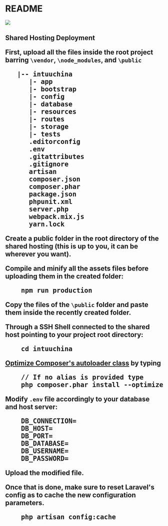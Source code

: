 # README

<img src="http://intuuchina.meinsusseichhornchen.org/./storage/images/logo.png" style="text-align: center">

<h2>Shared Hosting Deployment

<p>
    First, upload all the files inside the root project barring <code>\vendor</code>, <code>\node_modules</code>, and <code>\public</code>
</p>
<pre>
   |-- intuuchina
      |- app
      |- bootstrap
      |- config
      |- database
      |- resources
      |- routes
      |- storage
      |- tests
      .editorconfig
      .env
      .gitattributes
      .gitignore
      artisan
      composer.json
      composer.phar
      package.json
      phpunit.xml
      server.php
      webpack.mix.js
      yarn.lock
</pre>
<p>
    Create a public folder in the root directory of the shared hosting (this is up to you, it can be wherever you want).
</p>
<p>
    Compile and minify all the assets files before uploading them in the created folder:
</p>
<pre>
    npm run production
</pre>
<p>
    Copy the files of the <code>\public</code> folder and paste them inside the recently created folder. 
</p>
<p>
    Through a SSH Shell connected to the shared host pointing to your project root directory:
</p>
<pre>
    cd intuuchina
</pre>
<p>
    <a href="https://laravel.com/docs/5.8/deployment#autoloader-optimization">Optimize Composer's autoloader class</a> by typing
</p>
<pre>
    // If no alias is provided type
    php composer.phar install --optimize-autoloader --no-dev
</pre>
<p>
    Modify <code>.env</code> file accordingly to your database and host server:
</p>
<pre>
    DB_CONNECTION=
    DB_HOST=
    DB_PORT=
    DB_DATABASE=
    DB_USERNAME=
    DB_PASSWORD=
</pre>
<p>
    Upload the modified file.
</p>
<p>
    Once that is done, make sure to reset Laravel's config as to cache the new configuration parameters.
</p>
<pre>
    php artisan config:cache
</pre>




